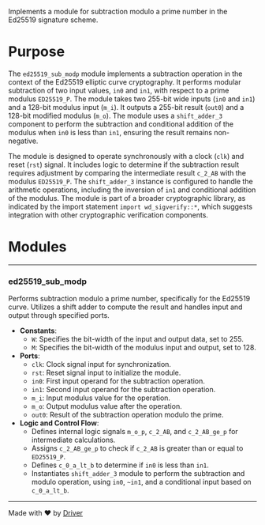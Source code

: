 <!--------------------------------------------------------------------------------->
<!-- IMPORTANT: This file is auto-generated by Driver (https://driver.ai). -------->
<!-- Manual edits may be overwritten on future commits. --------------------------->
<!--------------------------------------------------------------------------------->

Implements a module for subtraction modulo a prime number in the Ed25519 signature scheme.

# Purpose
The `ed25519_sub_modp` module implements a subtraction operation in the context of the Ed25519 elliptic curve cryptography. It performs modular subtraction of two input values, `in0` and `in1`, with respect to a prime modulus `ED25519_P`. The module takes two 255-bit wide inputs (`in0` and `in1`) and a 128-bit modulus input (`m_i`). It outputs a 255-bit result (`out0`) and a 128-bit modified modulus (`m_o`). The module uses a `shift_adder_3` component to perform the subtraction and conditional addition of the modulus when `in0` is less than `in1`, ensuring the result remains non-negative.

The module is designed to operate synchronously with a clock (`clk`) and reset (`rst`) signal. It includes logic to determine if the subtraction result requires adjustment by comparing the intermediate result `c_2_AB` with the modulus `ED25519_P`. The `shift_adder_3` instance is configured to handle the arithmetic operations, including the inversion of `in1` and conditional addition of the modulus. The module is part of a broader cryptographic library, as indicated by the import statement `import wd_sigverify::*`, which suggests integration with other cryptographic verification components.
# Modules

---
### ed25519\_sub\_modp
Performs subtraction modulo a prime number, specifically for the Ed25519 curve. Utilizes a shift adder to compute the result and handles input and output through specified ports.
- **Constants**:
    - ``W``: Specifies the bit-width of the input and output data, set to 255.
    - ``M``: Specifies the bit-width of the modulus input and output, set to 128.
- **Ports**:
    - ``clk``: Clock signal input for synchronization.
    - ``rst``: Reset signal input to initialize the module.
    - ``in0``: First input operand for the subtraction operation.
    - ``in1``: Second input operand for the subtraction operation.
    - ``m_i``: Input modulus value for the operation.
    - ``m_o``: Output modulus value after the operation.
    - ``out0``: Result of the subtraction operation modulo the prime.
- **Logic and Control Flow**:
    - Defines internal logic signals `m_o_p`, `c_2_AB`, and `c_2_AB_ge_p` for intermediate calculations.
    - Assigns `c_2_AB_ge_p` to check if `c_2_AB` is greater than or equal to `ED25519_P`.
    - Defines `c_0_a_lt_b` to determine if `in0` is less than `in1`.
    - Instantiates `shift_adder_3` module to perform the subtraction and modulo operation, using `in0`, `~in1`, and a conditional input based on `c_0_a_lt_b`.



---
Made with ❤️ by [Driver](https://www.driver.ai/)